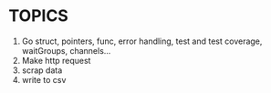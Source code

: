 # TOPICS

1) Go struct, pointers, func, error handling, test and test coverage, waitGroups, channels...
2) Make http request
3) scrap data
4) write to csv
